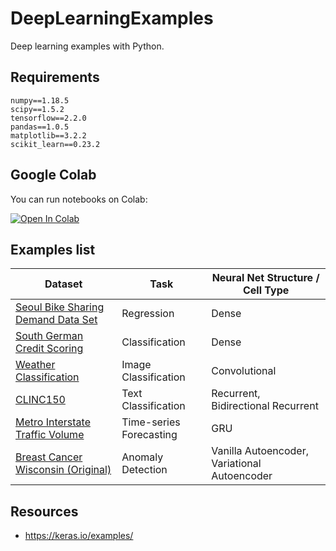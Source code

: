 # DeepLearningExamples
Deep learning examples with Python.

## Requirements

```
numpy==1.18.5
scipy==1.5.2
tensorflow==2.2.0
pandas==1.0.5
matplotlib==3.2.2
scikit_learn==0.23.2
```

## Google Colab

You can run notebooks on Colab: 

[![Open In Colab](https://colab.research.google.com/assets/colab-badge.svg)](https://colab.research.google.com/github/mrtkp9993/DeepLearningExamples)

## Examples list

|Dataset                            |Task        | Neural Net Structure / Cell Type| 
|-------                            |----        | ----|
|[Seoul Bike Sharing Demand Data Set](https://archive.ics.uci.edu/ml/datasets/Seoul+Bike+Sharing+Demand) | Regression | Dense |
|[South German Credit Scoring](https://archive.ics.uci.edu/ml/datasets/South+German+Credit+%28UPDATE%29) | Classification | Dense |
|[Weather Classification](https://data.mendeley.com/datasets/4drtyfjtfy/1)|Image Classification| Convolutional|
|[CLINC150](https://archive.ics.uci.edu/ml/datasets/CLINC150)|Text Classification|Recurrent, Bidirectional Recurrent|
|[Metro Interstate Traffic Volume](https://archive.ics.uci.edu/ml/datasets/Metro+Interstate+Traffic+Volume)|Time-series Forecasting|GRU|
|[Breast Cancer Wisconsin (Original)](http://odds.cs.stonybrook.edu/breast-cancer-wisconsin-original-dataset/)|Anomaly Detection|Vanilla Autoencoder, Variational Autoencoder|

## Resources

* https://keras.io/examples/

